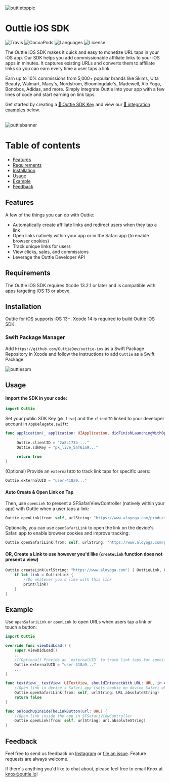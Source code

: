 ![outtietoppic](https://user-images.githubusercontent.com/69208945/206003175-3228e56a-841a-4521-9d76-aa3bce957b07.png)

<h1 align="left"> Outtie iOS SDK</h1>

![Travis](https://img.shields.io/travis/stripe/stripe-ios/master.svg?style=flat)
![CocoaPods](https://img.shields.io/badge/platforms-iOS-orange.svg?maxAge=2592000)
![Languages](https://img.shields.io/badge/languages-Swift-orange.svg?maxAge=2592000)
![License](https://img.shields.io/cocoapods/l/Stripe.svg?style=flat)

The Outtie iOS SDK makes it quick and easy to monetize URL taps in your iOS app. Our SDK helps you add commissionable affiliate links to your iOS apps in minutes. It captures existing URLs and converts them to affiliate links so you can earn every time a user taps a link.

Earn up to 10% commissions from 5,000+ popular brands like Skims, Ulta Beauty, Walmart, Macy's, Nordstrom, Bloomingdale's, Madewell, Alo Yoga, Bonobos, Adidas, and more. Simply integrate Outtie into your app with a few lines of code and start earning on link taps.

Get started by creating a [🔑 Outtie SDK Key](https://google.com) and view our [📘 integration examples](#example) below.
<br />
<br />

![outtiebanner](https://user-images.githubusercontent.com/69208945/206001469-e8da6132-8956-450d-8b18-cb3bcbce0c14.png)

Table of contents
=================

<!--ts-->
   * [Features](#features)
   * [Requirements](#requirements)
   * [Installation](#installation)
   * [Usage](#usage)
   * [Example](#example)
   * [Feedback](#feedback)

<!--te-->

## Features

A few of the things you can do with Outtie:

* Automatically create affiliate links and redirect users when they tap a link
* Open links natively within your app or in the Safari app (to enable browser cookies)
* Track unique links for users
* View clicks, sales, and commissions
* Leverage the Outtie Developer API

## Requirements

The Outtie iOS SDK requires Xcode 13.2.1 or later and is compatible with apps targeting iOS 13 or above.


## Installation

Outtie for iOS supports iOS 13+.
Xcode 14 is required to build Outtie iOS SDK.

### Swift Package Manager
Add `https://github.com/OuttieDev/outtie-ios` as a Swift Package Repository in Xcode and follow the instructions to add `Outtie` as a Swift Package.

![outtiespm](https://user-images.githubusercontent.com/69208945/206003909-e5885ddd-6f60-49cc-9220-beb954c43d56.png)

## Usage

#### Import the SDK in your code:
```swift
import Outtie
``` 

Set your public SDK Key (`pk_live`) and the `clientID` linked to your developer account in `AppDelegate.swift`:

```swift
func application(_ application: UIApplication, didFinishLaunchingWithOptions launchOptions: [UIApplicationLaunchOptionsKey: Any]?) -> Bool {
     ...
     Outtie.clientID = "2a8c173b-..."
     Outtie.sdkKey = "pk_live_5aT6ia9..."
     ...
     return true
}
```

(Optional) Provide an `externalUID` to track link taps for specific users:

```swift
Outtie.externalUID = "user-418a9..."
```

#### Auto Create & Open Link on Tap
Then, use `openLink` to present a SFSafariViewController (natively within your app) with Outtie when a user taps a link:

```swift
Outtie.openLink(from: self, urlString: "https://www.aloyoga.com/products/m1205r-conquer-reform-crewneck-short-sleeve-dark-heather-grey")
```

Optionally, you can use `openSafariLink` to open the link on the device's Safari app to enable browser cookies and improve tracking:

```swift
Outtie.openSafariLink(from: self, urlString: "https://www.aloyoga.com/products/b1013f-alo-lasting-lip-balm-alo-scent")
```

#### OR, Create a Link to use however you'd like (`createLink` function does not present a view) 
```swift
Outtie.createLink(urlString: "https://www.aloyoga.com") { OuttieLink, OuttieError in
    if let link = OuttieLink {
        //Do whatever you'd like with this link
        print(link)
    }
}
```

## Example

Use `openSafariLink` or `openLink` to open URLs when users tap a link or touch a button:

```swift
import Outtie
```

```swift
override func viewDidLoad() {
    super.viewDidLoad()
    ...
    //(Optional) Provide an `externalUID` to track link taps for specific users:
    Outtie.externalUID = "user-418a9..."
    ...
}
```

```swift
func textView(_ textView: UITextView, shouldInteractWith URL: URL, in characterRange: NSRange) -> Bool {
    //Open link in device's Safari app (sets cookie on device Safari which leads to better performance, more tracking)
    Outtie.openSafariLink(from: self, urlString: URL.absoluteString)
    return false
}
```

```swift
func onTouchUpInsideTheLinkButton(url: URL) {
    //Open link inside the app in SFSafariViewController
    Outtie.openLink(from: self, urlString: url.absoluteString)
}
```

## Feedback

Feel free to send us feedback on [Instagram](https://instagram.com/outtie) or [file an issue](https://github.com/OuttieDev/outtie-ios/issues/new). Feature requests are always welcome.

If there's anything you'd like to chat about, please feel free to email Knox at knox@outtie.io!

